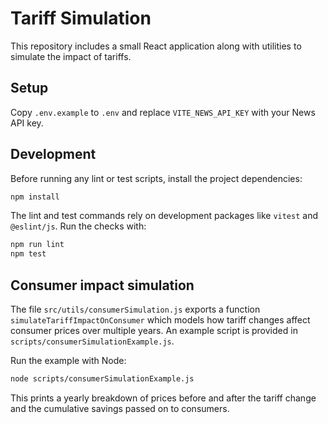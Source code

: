 # Tariff Simulation

This repository includes a small React application along with utilities to simulate the impact of tariffs.

## Setup

Copy `.env.example` to `.env` and replace `VITE_NEWS_API_KEY` with your News API key.

## Development

Before running any lint or test scripts, install the project dependencies:

```bash
npm install
```

The lint and test commands rely on development packages like `vitest` and `@eslint/js`.
Run the checks with:

```bash
npm run lint
npm test
```

## Consumer impact simulation

The file `src/utils/consumerSimulation.js` exports a function `simulateTariffImpactOnConsumer` which models how tariff changes affect consumer prices over multiple years. An example script is provided in `scripts/consumerSimulationExample.js`.

Run the example with Node:

```bash
node scripts/consumerSimulationExample.js
```

This prints a yearly breakdown of prices before and after the tariff change and the cumulative savings passed on to consumers.
